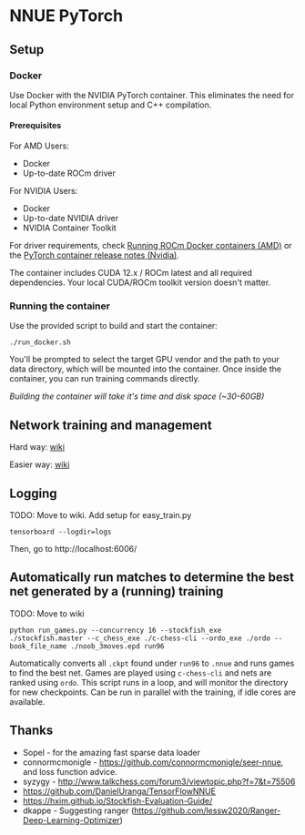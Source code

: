 # NNUE PyTorch

## Setup

### Docker

Use Docker with the NVIDIA PyTorch container. This eliminates the need for local Python environment setup and C++ compilation.

#### Prerequisites

For AMD Users:
- Docker
- Up-to-date ROCm driver

For NVIDIA Users:
- Docker
- Up-to-date NVIDIA driver
- NVIDIA Container Toolkit

For driver requirements, check [Running ROCm Docker containers (AMD)](https://rocm.docs.amd.com/projects/install-on-linux/en/latest/how-to/docker.html) or the [PyTorch container release notes (Nvidia)](https://docs.nvidia.com/deeplearning/frameworks/pytorch-release-notes/rel-25-04.html#rel-25-04).

The container includes CUDA 12.x / ROCm latest and all required dependencies. Your local CUDA/ROCm toolkit version doesn't matter.

### Running the container

Use the provided script to build and start the container:

```
./run_docker.sh
```

You'll be prompted to select the target GPU vendor and the path to your data directory, which will be mounted into the container. Once inside the container, you can run training commands directly.

_Building the container will take it's time and disk space (~30-60GB)_

## Network training and management

Hard way: [wiki](https://github.com/official-stockfish/nnue-pytorch/wiki/Basic-training-procedure-(train.py))

Easier way: [wiki](https://github.com/official-stockfish/nnue-pytorch/wiki/Basic-training-procedure-(easy_train.py))

## Logging

TODO: Move to wiki. Add setup for easy_train.py

```
tensorboard --logdir=logs
```
Then, go to http://localhost:6006/

## Automatically run matches to determine the best net generated by a (running) training

TODO: Move to wiki

```
python run_games.py --concurrency 16 --stockfish_exe ./stockfish.master --c_chess_exe ./c-chess-cli --ordo_exe ./ordo --book_file_name ./noob_3moves.epd run96
```

Automatically converts all `.ckpt` found under `run96` to `.nnue` and runs games to find the best net. Games are played using `c-chess-cli` and nets are ranked using `ordo`.
This script runs in a loop, and will monitor the directory for new checkpoints. Can be run in parallel with the training, if idle cores are available.


## Thanks

* Sopel - for the amazing fast sparse data loader
* connormcmonigle - https://github.com/connormcmonigle/seer-nnue, and loss function advice.
* syzygy - http://www.talkchess.com/forum3/viewtopic.php?f=7&t=75506
* https://github.com/DanielUranga/TensorFlowNNUE
* https://hxim.github.io/Stockfish-Evaluation-Guide/
* dkappe - Suggesting ranger (https://github.com/lessw2020/Ranger-Deep-Learning-Optimizer)
